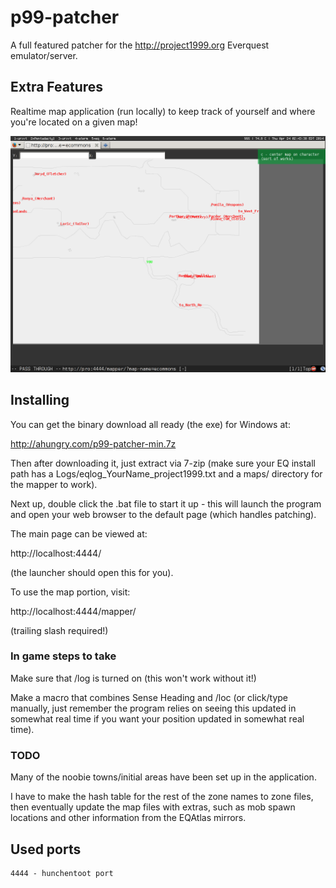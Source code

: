 p99-patcher
===============

A full featured patcher for the http://project1999.org Everquest
emulator/server.

## Extra Features

Realtime map application (run locally) to keep track of yourself
and where you're located on a given map!

![Sample Mapper](https://github.com/ahungry/p99-patcher/raw/master/p99-mapper.png)

## Installing

You can get the binary download all ready (the exe) for Windows at:

http://ahungry.com/p99-patcher-min.7z

Then after downloading it, just extract via 7-zip (make sure your EQ install
path has a Logs/eqlog_YourName_project1999.txt and a maps/ directory for the
mapper to work).

Next up, double click the .bat file to start it up - this will launch
the program and open your web browser to the default page (which
handles patching).

The main page can be viewed at:

http://localhost:4444/

(the launcher should open this for you).

To use the map portion, visit:

http://localhost:4444/mapper/

(trailing slash required!)

### In game steps to take

Make sure that /log is turned on (this won't work without it!)

Make a macro that combines Sense Heading and /loc (or click/type manually, just
remember the program relies on seeing this updated in somewhat real time if
you want your position updated in somewhat real time).

### TODO

Many of the noobie towns/initial areas have been set up in the application.

I have to make the hash table for the rest of the zone names to zone files,
then eventually update the map files with extras, such as mob spawn locations
and other information from the EQAtlas mirrors.

## Used ports
```
4444 - hunchentoot port
```
